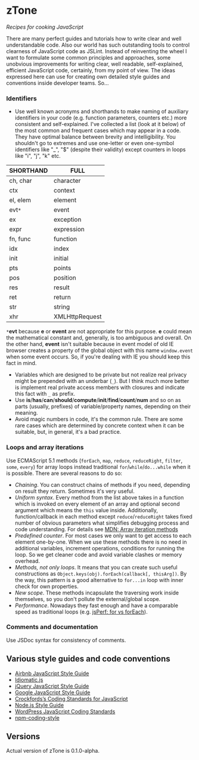 # zTone

*Recipes for cooking JavaScript*

There are many perfect guides and tutorials how to write clear and well understandable code. Also our world has such outstanding tools to control clearness of JavaScript code as JSLint. Instead of reinventing the wheel I want to formulate some common principles and approaches, some unobvious improvements for writing clear, well readable, self-explained, efficient JavaScript code, certainly, from my point of view. The ideas expressed here can use for creating own detailed style guides and conventions inside developer teams. So...



### Identifiers

- Use well known acronyms and shorthands to make naming of auxiliary identifiers in your code (e.g. function parameters, counters etc.) more consistent and self-explained. I've collected a list (look at it below) of the most common and frequent cases which may appear in a code. They have optimal balance between brevity and intelligibility. You shouldn't go to extremes and use one-letter or even one-symbol identifiers like "_", "$" (despite their validity) except counters in loops like "i", "j", "k" etc.

SHORTHAND |FULL          |
----------|--------------|
ch, char  |character     |
ctx       |context       |
el, elem  |element       |
evt`*`    |event         |
ex        |exception     |
expr      |expression    |
fn, func  |function      |
idx       |index         |
init      |initial       |
pts       |points        |
pos       |position      |
res       |result        |
ret       |return        |
str       |string        |
xhr       |XMLHttpRequest|
`*`**evt** because **e** or **event** are not appropriate for this purpose. **e** could mean the mathematical constant and, generally,
   is too ambiguous and overall. On the other hand, **event** isn't suitable because in event model of old IE browser creates a property of
   the global object with this name `window.event` when some event occurs. So, if you're dealing with IE you should keep this fact in mind.
- Variables which are designed to be private but not realize real privacy might be prepended with an underbar (`_`). But I think much more better is implement real private access members with closures and indicate this fact with `_` as prefix.
- Use **is**/**has**/**can**/**should**/**compute**/**init**/**find**/**count**/**num** and so on as parts (usually, prefixes) of variable/property names, depending on their meaning.
- Avoid magic numbers in code, it's the common rule. There are some rare cases which are determined by concrete context when it can be suitable, but, in general, it's a bad practice.


### Loops and array iterations

Use ECMAScript 5.1 methods (`forEach`, `map`, `reduce`, `reduceRight`, `filter`, `some`, `every`) for array loops instead traditional `for`/`while`/`do...while` when it is possible. There are several reasons to do so:
- *Chaining*. You can construct chains of methods if you need, depending on result they return. Sometimes it's very useful.
- *Uniform syntax*. Every method from the list above takes in a function which is invoked on every element of an array and optional second argument which means the `this` value inside. Additionally, function/callback in each method except `reduce`/`reduceRight` takes fixed number of obvious parameters what simplifies debugging process and code understanding.
For details see [MDN: Array iteration methods](https://developer.mozilla.org/en-US/docs/Web/JavaScript/Reference/Global_Objects/Array#Iteration_methods)
- *Predefined counter*. For most cases we only want to get access to each element one-by-one. When we use these methods there is no need in additional variables, increment operations, conditions for running the loop. So we get cleaner code and avoid variable clashes or memory overhead.
- *Methods, not only loops*. It means that you can create such useful constructions as `Object.keys(obj).forEach(callback[, thisArg])`. By the way, this pattern is a good alternative to `for...in` loop with inner check for own properties.
- *New scope*. These methods incapsulate the traversing work inside themselves, so you don't pollute the external/global scope.
- *Performance*. Nowadays they fast enough and have a comparable speed as traditional loops (e.g. [jsPerf: for vs forEach](https://jsperf.com/for-vs-foreach/37)).


### Comments and documentation

Use JSDoc syntax for consistency of comments.


## Various style guides and code conventions

- [Airbnb JavaScript Style Guide](https://github.com/airbnb/javascript#airbnb-javascript-style-guide-)
- [Idiomatic.js](https://github.com/rwaldron/idiomatic.js#principles-of-writing-consistent-idiomatic-javascript)
- [jQuery JavaScript Style Guide](https://contribute.jquery.org/style-guide/js/)
- [Google JavaScript Style Guide](https://google.github.io/styleguide/javascriptguide.xml)
- [Crockfords’s Coding Standards for JavaScript](http://javascript.crockford.com/code.html)
- [Node.js Style Guide](https://github.com/felixge/node-style-guide#nodejs-style-guide)
- [WordPress JavaScript Coding Standards](https://make.wordpress.org/core/handbook/best-practices/coding-standards/javascript/)
- [npm-coding-style](https://docs.npmjs.com/misc/coding-style)


## Versions
Actual version of zTone is 0.1.0-alpha.